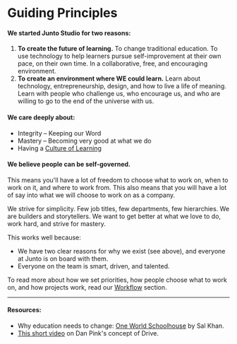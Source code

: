 # Guiding Principles

#### We started Junto Studio for two reasons:

1. **To create the future of learning.** To change traditional education. To use technology to help learners pursue self-improvement at their own pace, on their own time. In a collaborative, free, and encouraging environment.
2. **To create an environment where WE could learn.** Learn about technology, entrepreneurship, design, and how to live a life of meaning. Learn with people who challenge us, who encourage us, and who are willing to go to the end of the universe with us.

#### We care deeply about:
- Integrity – Keeping our Word
- Mastery – Becoming very good at what we do
- Having a [Culture of Learning](/content/learning.md)

#### We believe people can be self-governed.

This means you'll have a lot of freedom to choose what to work on, when to work on it, and where to work from. This also means that you will have a lot of say into what we will choose to work on as a company.

We strive for simplicity. Few job titles, few departments, few hierarchies. We are builders and storytellers. We want to get better at what we love to do, work hard, and strive for mastery.

This works well because:
- We have two clear reasons for why we exist (see above), and everyone at Junto is on board with them.
- Everyone on the team is smart, driven, and talented.

To read more about how we set priorities, how people choose what to work on, and how projects work, read our [Workflow](/content/workflow.md) section.

---

#### Resources:
- Why education needs to change: [One World Schoolhouse](https://www.dropbox.com/s/67vxl2wx5ktwkea/the_one_world_schoolhouse_-_sal_khan.pdf?dl=0) by Sal Khan.
- [This short video](http://vimeo.com/15488784) on Dan Pink's concept of Drive.
